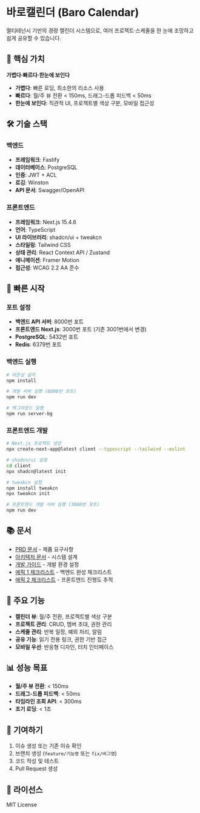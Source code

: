 # 바로캘린더 (Baro Calendar)

멀티테넌시 기반의 경량 캘린더 시스템으로, 여러 프로젝트·스케줄을 한 눈에 조망하고 쉽게 공유할 수 있습니다.

## 🎯 핵심 가치

**가볍다·빠르다·한눈에 보인다**

- **가볍다**: 빠른 로딩, 최소한의 리소스 사용
- **빠르다**: 월/주 뷰 전환 < 150ms, 드래그-드롭 피드백 < 50ms
- **한눈에 보인다**: 직관적 UI, 프로젝트별 색상 구분, 모바일 접근성

## 🛠️ 기술 스택

### 백엔드
- **프레임워크**: Fastify
- **데이터베이스**: PostgreSQL
- **인증**: JWT + ACL
- **로깅**: Winston
- **API 문서**: Swagger/OpenAPI

### 프론트엔드
- **프레임워크**: Next.js 15.4.6
- **언어**: TypeScript
- **UI 라이브러리**: shadcn/ui + tweakcn
- **스타일링**: Tailwind CSS
- **상태 관리**: React Context API / Zustand
- **애니메이션**: Framer Motion
- **접근성**: WCAG 2.2 AA 준수

## 🚀 빠른 시작

### 포트 설정
- **백엔드 API 서버**: 8000번 포트
- **프론트엔드 Next.js**: 3000번 포트 (기존 3001번에서 변경)
- **PostgreSQL**: 5432번 포트
- **Redis**: 6379번 포트

### 백엔드 실행
```bash
# 의존성 설치
npm install

# 개발 서버 실행 (8000번 포트)
npm run dev

# 백그라운드 실행
npm run server-bg
```

### 프론트엔드 개발
```bash
# Next.js 프로젝트 생성
npx create-next-app@latest client --typescript --tailwind --eslint

# shadcn/ui 설정
cd client
npx shadcn@latest init

# tweakcn 설정
npm install tweakcn
npx tweakcn init

# 프론트엔드 개발 서버 실행 (3000번 포트)
npm run dev
```

## 📚 문서

- [PRD 문서](./docs/prd.md) - 제품 요구사항
- [아키텍처 문서](./docs/architecture/) - 시스템 설계
- [개발 가이드](./docs/development-setup-guide.md) - 개발 환경 설정
- [에픽 1 체크리스트](./docs/checklist/epic-1-backend-completion.md) - 백엔드 완성 체크리스트
- [에픽 2 체크리스트](./docs/checklist/epic-2-frontend-checklist.md) - 프론트엔드 진행도 추적

## 🎨 주요 기능

- **캘린더 뷰**: 월/주 전환, 프로젝트별 색상 구분
- **프로젝트 관리**: CRUD, 멤버 초대, 권한 관리
- **스케줄 관리**: 반복 일정, 예외 처리, 알림
- **공유 기능**: 읽기 전용 링크, 권한 기반 접근
- **모바일 우선**: 반응형 디자인, 터치 인터페이스

## 📊 성능 목표

- **월/주 뷰 전환**: < 150ms
- **드래그-드롭 피드백**: < 50ms
- **타임라인 조회 API**: < 300ms
- **초기 로딩**: < 1초

## 🤝 기여하기

1. 이슈 생성 또는 기존 이슈 확인
2. 브랜치 생성 (`feature/기능명` 또는 `fix/버그명`)
3. 코드 작성 및 테스트
4. Pull Request 생성

## 📄 라이선스

MIT License
